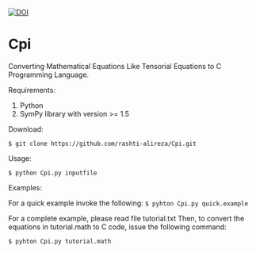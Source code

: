 [![DOI](https://zenodo.org/badge/196009988.svg)](https://zenodo.org/badge/latestdoi/196009988)

# Cpi
Converting Mathematical Equations Like Tensorial Equations to C Programming Language.

Requirements:
1. Python
2. SymPy library with version >= 1.5


Download:

`$ git clone https://github.com/rashti-alireza/Cpi.git`

Usage:

`$ python Cpi.py inputfile`

Examples:

For a quick example invoke the following:
`$ pyhton Cpi.py quick.example`

For a complete example, please read file tutorial.txt
Then, to convert the equations in tutorial.math to C code,
issue the following command:

`$ pyhton Cpi.py tutorial.math`

